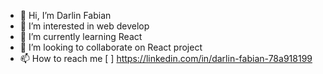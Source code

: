 - 👋 Hi, I’m Darlin Fabian
- 👀 I’m interested in web develop
- 🌱 I’m currently learning React
- 💞️ I’m looking to collaborate on React project
- 📫 How to reach me [ ] https://linkedin.com/in/darlin-fabian-78a918199

 
<!---
darlinf/darlinf is a ✨ special ✨ repository because its `README.md` (this file) appears on your GitHub profile.
You can click the Preview link to take a look at your changes.
--->
